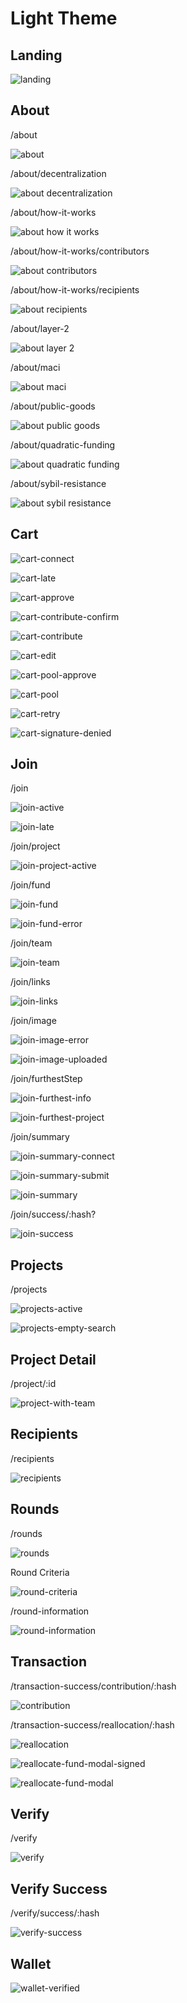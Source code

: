 # Light Theme
## Landing

![landing](screenshots/light/landing.jpeg?raw=true)

## About

/about

![about](screenshots/light/about.png?raw=true)

/about/decentralization

![about decentralization](screenshots/light/about-decentralization.png?raw=true)

/about/how-it-works

![about how it works](screenshots/light/about-how-it-works.png?raw=true)

/about/how-it-works/contributors

![about contributors](screenshots/light/about-how-contributors.png?raw=true)

/about/how-it-works/recipients

![about recipients](screenshots/light/about-how-recipients.jpeg?raw=true)

/about/layer-2

![about layer 2](screenshots/light/about-layer2.png?raw=true)

/about/maci

![about maci](screenshots/light/about-maci.png?raw=true)

/about/public-goods

![about public goods](screenshots/light/about-public-goods.png?raw=true)

/about/quadratic-funding

![about quadratic funding](screenshots/light/about-quadratic-funding.png?raw=true)

/about/sybil-resistance

![about sybil resistance](screenshots/light/about-sybil.png?raw=true)

## Cart

![cart-connect](screenshots/light/cart-connect.png?raw=true)

![cart-late](screenshots/light/cart-late.png?raw=true)

![cart-approve](screenshots/light/cart-approve.png?raw=true)

![cart-contribute-confirm](screenshots/light/cart-contribute-confirm.png?raw=true)

![cart-contribute](screenshots/light/cart-contribute.png?raw=true)

![cart-edit](screenshots/light/cart-edit.png?raw=true)

![cart-pool-approve](screenshots/light/cart-pool-approve.png?raw=true)

![cart-pool](screenshots/light/cart-pool.png?raw=true)

![cart-retry](screenshots/light/cart-retry.png?raw=true)

![cart-signature-denied](screenshots/light/cart-signature-denied.png?raw=true)

## Join

/join

![join-active](screenshots/light/join-active.png?raw=true)

![join-late](screenshots/light/join-late.png?raw=true)

/join/project

![join-project-active](screenshots/light/join-project-active.png?raw=true)

/join/fund

![join-fund](screenshots/light/join-fund.png?raw=true)

![join-fund-error](screenshots/light/join-fund-error.png?raw=true)

/join/team

![join-team](screenshots/light/join-team.png?raw=true)

/join/links

![join-links](screenshots/light/join-links.png?raw=true)

/join/image

![join-image-error](screenshots/light/join-image-error.png?raw=true)

![join-image-uploaded](screenshots/light/join-image-uploaded.png?raw=true)

/join/furthestStep

![join-furthest-info](screenshots/light/join-furthest-info.png?raw=true)

![join-furthest-project](screenshots/light/join-furthest-project.png?raw=true)

/join/summary

![join-summary-connect](screenshots/light/join-summary-connect.png?raw=true)

![join-summary-submit](screenshots/light/join-summary-submit.png?raw=true)

![join-summary](screenshots/light/join-summary.png?raw=true)

/join/success/:hash?

![join-success](screenshots/light/join-success.png?raw=true)

## Projects

/projects

![projects-active](screenshots/light/projects-active.png?raw=true)

![projects-empty-search](screenshots/light/projects-empty-search.png?raw=true)

## Project Detail

/project/:id

![project-with-team](screenshots/light/project-with-team.png?raw=true)

## Recipients

/recipients

![recipients](screenshots/light/recipients.png?raw=true)

## Rounds

/rounds

![rounds](screenshots/light/rounds.png?raw=true)

Round Criteria

![round-criteria](screenshots/light/round-criteria.png?raw=true)

/round-information

![round-information](screenshots/light/round-information.png?raw=true)

## Transaction

/transaction-success/contribution/:hash

![contribution](screenshots/light/transaction-contribution.jpeg?raw=true)

/transaction-success/reallocation/:hash

![reallocation](screenshots/light/transaction-realloc.jpeg?raw=true)

![reallocate-fund-modal-signed](screenshots/light/reallocate-fund-modal-signed.png?raw=true)

![reallocate-fund-modal](screenshots/light/reallocate-fund-modal.png?raw=true)

## Verify

/verify

![verify](screenshots/light/verify.png?raw=true)

## Verify Success

/verify/success/:hash

![verify-success](screenshots/light/verify-success.png?raw=true)

## Wallet

![wallet-verified](screenshots/light/wallet-verified.png?raw=true)

